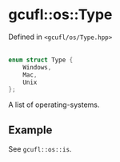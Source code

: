 # gcufl::os::Type
Defined in `<gcufl/os/Type.hpp>`
<br/><br/>
```cpp
enum struct Type {
	Windows,
	Mac,
	Unix
};
```
A list of operating-systems.
## Example
See `gcufl::os::is`.
